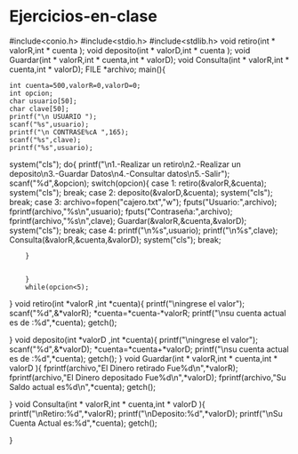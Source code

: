# Ejercicios-en-clase
#include<conio.h>
#include<stdio.h>
#include<stdlib.h>
void retiro(int * valorR,int * cuenta );
void deposito(int * valorD,int * cuenta );
void Guardar(int * valorR,int * cuenta,int * valorD);
void Consulta(int * valorR,int * cuenta,int * valorD);
FILE *archivo;
main(){
	
	int cuenta=500,valorR=0,valorD=0;
	int opcion;
	char usuario[50];
	char clave[50];
	printf("\n USUARIO ");
	scanf("%s",usuario);
    printf("\n CONTRASE%cA ",165);
    scanf("%s",clave);
    printf("%s",usuario);

system("cls");
    do{
    	printf("\n1.-Realizar un retiro\n2.-Realizar un deposito\n3.-Guardar Datos\n4.-Consultar datos\n5.-Salir");
    	scanf("%d",&opcion);
    	switch(opcion){
    		case 1:
    			retiro(&valorR,&cuenta);
    			system("cls");
    		break;
    		case 2:
    		deposito(&valorD,&cuenta);
    		system("cls");
			break;
			case 3:
	archivo=fopen("cajero.txt","w");
	fputs("Usuario:",archivo);
	fprintf(archivo,"%s\n",usuario);
	fputs("Contraseña:",archivo);
	fprintf(archivo,"%s\n",clave);
				Guardar(&valorR,&cuenta,&valorD);
				system("cls");
			break;
			case 4:
			printf("\n%s",usuario);
			printf("\n%s",clave);	
			Consulta(&valorR,&cuenta,&valorD);
			system("cls");
			break;
			
				
		}


    	}
    	while(opcion<5);
    
}
void retiro(int *valorR ,int *cuenta){
	printf("\ningrese el valor");
	scanf("%d",&*valorR);
	*cuenta=*cuenta-*valorR;
	printf("\nsu cuenta actual es de :%d",*cuenta);
	getch();
	
}
void deposito(int *valorD ,int *cuenta){
	printf("\ningrese el valor");
	scanf("%d",&*valorD);
	*cuenta=*cuenta+*valorD;
	printf("\nsu cuenta actual es de :%d",*cuenta);
		getch();
}
void Guardar(int * valorR,int * cuenta,int * valorD ){
	fprintf(archivo,"El Dinero retirado Fue%d\n",*valorR);
	fprintf(archivo,"El Dinero depositado Fue%d\n",*valorD);
	fprintf(archivo,"Su Saldo actual es%d\n",*cuenta);
		getch();
	
}
void Consulta(int * valorR,int * cuenta,int * valorD ){
printf("\nRetiro:%d",*valorR);
printf("\nDeposito:%d",*valorD);
printf("\nSu Cuenta Actual es:%d",*cuenta);
	getch();
	
}
